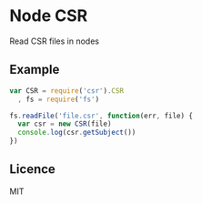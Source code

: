 # Node CSR

Read CSR files in nodes

## Example

```js
var CSR = require('csr').CSR
  , fs = require('fs')

fs.readFile('file.csr', function(err, file) {
  var csr = new CSR(file)
  console.log(csr.getSubject())
})
```

## Licence

MIT

